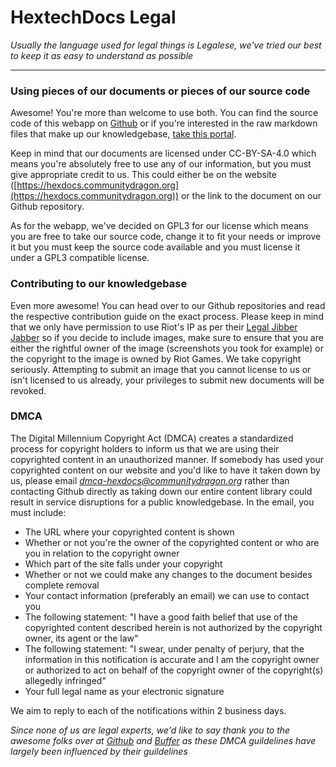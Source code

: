# HextechDocs Legal

*Usually the language used for legal things is Legalese, we've tried our best to keep it as easy to understand as possible*

---

### Using pieces of our documents or pieces of our source code

Awesome! You're more than welcome to use both. You can find the source code of this webapp on [Github](https://github.com/CommunityDragon/HexDocsClient) or if you're interested in the raw markdown files that make up our knowledgebase, [take this portal](https://github.com/CommunityDragon/HexDocs).

Keep in mind that our documents are licensed under CC-BY-SA-4.0 which means you're absolutely free to use any of our information, but you must give appropriate credit to us. This could either be on the website ([https://hexdocs.communitydragon.org](https://hexdocs.communitydragon.org)) or the link to the document on our Github repository.

As for the webapp, we've decided on GPL3 for our license which means you are free to take our source code, change it to fit your needs or improve it but you must keep the source code available and you must license it under a GPL3 compatible license.

### Contributing to our knowledgebase

Even more awesome! You can head over to our Github repositories and read the respective contribution guide on the exact process. Please keep in mind that we only have permission to use Riot's IP as per their [Legal Jibber Jabber](https://www.riotgames.com/en/legal) so if you decide to include images, make sure to ensure that you are either the rightful owner of the image (screenshots you took for example) or the copyright to the image is owned by Riot Games. We take copyright seriously. Attempting to submit an image that you cannot license to us or isn't licensed to us already, your privileges to submit new documents will be revoked.

### DMCA

The Digital Millennium Copyright Act (DMCA) creates a standardized process for copyright holders to inform us that we are using their copyrighted content in an unauthorized manner. If somebody has used your copyrighted content on our website and you'd like to have it taken down by us, please email *dmca-hexdocs@communitydragon.org* rather than contacting Github directly as taking down our entire content library could result in service disruptions for a public knowledgebase. In the email, you must include:

- The URL where your copyrighted content is shown
- Whether or not you're the owner of the copyrighted content or who are you in relation to the copyright owner
- Which part of the site falls under your copyright
- Whether or not we could make any changes to the document besides complete removal
- Your contact information (preferably an email) we can use to contact you
- The following statement: "I have a good faith belief that use of the copyrighted content described herein is not authorized by the copyright owner, its agent or the law"
- The following statement: "I swear, under penalty of perjury, that the information in this notification is accurate and I am the copyright owner or authorized to act on behalf of the copyright owner of the copyright(s) allegedly infringed"
- Your full legal name as your electronic signature

We aim to reply to each of the notifications within 2 business days.

*Since none of us are legal experts, we'd like to say thank you to the awesome folks over at [Github](https://github.com) and [Buffer](https://buffer.com) as these DMCA guildelines have largely been influenced by their guildelines*

